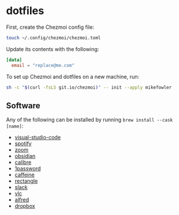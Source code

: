 # dotfiles

First, create the Chezmoi config file:

```bash
touch ~/.config/chezmoi/chezmoi.toml
```

Update its contents with the following:

```toml
[data]
  email = "replace@me.com"
```

To set up Chezmoi and dotfiles on a new machine, run:

```bash
sh -c "$(curl -fsLS git.io/chezmoi)" -- init --apply mikefowler
```

## Software

Any of the following can be installed by running `brew install --cask [name]`:

- [visual-studio-code](https://code.visualstudio.com/)
- [spotify](http://spotify.com/)
- [zoom](https://zoom.us/)
- [obsidian](https://obsidian.md/)
- [calibre](https://calibre-ebook.com/)
- [1password](https://1password.com/)
- [caffeine](https://intelliscapesolutions.com/apps/caffeine)
- [rectangle](https://rectangleapp.com/)
- [slack](https://slack.com/)
- [vlc](https://www.videolan.org/vlc/)
- [alfred](https://www.alfredapp.com/)
- [dropbox](https://www.dropbox.com/)

